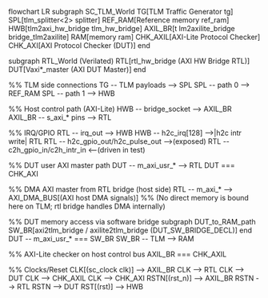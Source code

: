 flowchart LR
  subgraph SC_TLM_World
    TG[TLM Traffic Generator tg]
    SPL[tlm_splitter<2> splitter]
    REF_RAM[Reference memory ref_ram]
    HWB[tlm2axi_hw_bridge tlm_hw_bridge]
    AXIL_BR[t lm2axilite_bridge bridge_tlm2axilite]
    RAM[memory ram]
    CHK_AXIL[AXI-Lite Protocol Checker]
    CHK_AXI[AXI Protocol Checker (DUT)]
  end

  subgraph RTL_World (Verilated)
    RTL[rtl_hw_bridge (AXI HW Bridge RTL)]
    DUT[Vaxi*_master (AXI DUT Master)]
  end

  %% TLM side connections
  TG -- TLM payloads --> SPL
  SPL -- path 0 --> REF_RAM
  SPL -- path 1 --> HWB

  %% Host control path (AXI-Lite)
  HWB -- bridge_socket --> AXIL_BR
  AXIL_BR -- s_axi_* pins --> RTL

  %% IRQ/GPIO
  RTL -- irq_out --> HWB
  HWB -- h2c_irq[128] -->|h2c intr write| RTL
  RTL -- h2c_gpio_out/h2c_pulse_out -->(exposed)
  RTL -- c2h_gpio_in/c2h_intr_in <--(driven in test)

  %% DUT user AXI master path
  DUT -- m_axi_usr_* --> RTL
  DUT === CHK_AXI

  %% DMA AXI master from RTL bridge (host side)
  RTL -- m_axi_* --> AXI_DMA_BUS[(AXI host DMA signals)]
  %% (No direct memory is bound here on TLM; rtl bridge handles DMA internally)

  %% DUT memory access via software bridge
  subgraph DUT_to_RAM_path
    SW_BR[axi2tlm_bridge / axilite2tlm_bridge (DUT_SW_BRIDGE_DECL)]
  end
  DUT -- m_axi_usr_* === SW_BR
  SW_BR -- TLM --> RAM

  %% AXI-Lite checker on host control bus
  AXIL_BR === CHK_AXIL

  %% Clocks/Reset
  CLK[(sc_clock clk)] --> AXIL_BR
  CLK --> RTL
  CLK --> DUT
  CLK --> CHK_AXIL
  CLK --> CHK_AXI
  RSTN[(rst_n)] --> AXIL_BR
  RSTN --> RTL
  RSTN --> DUT
  RST[(rst)] --> HWB